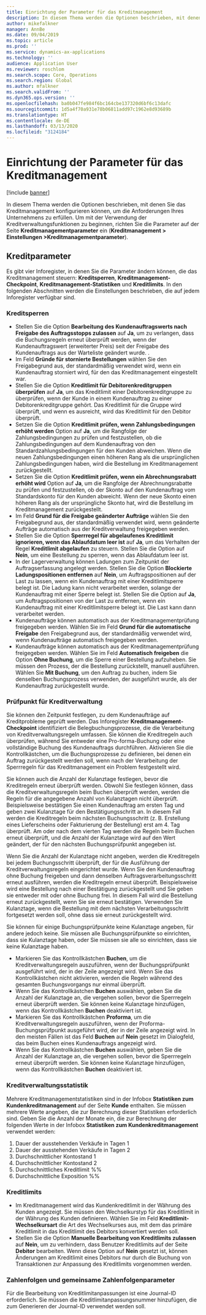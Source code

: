 ```yaml
---
title: Einrichtung der Parameter für das Kreditmanagement
description: In diesem Thema werden die Optionen beschrieben, mit denen Sie das Kreditmanagement konfigurieren können, um die Anforderungen Ihres Unternehmens zu erfüllen.
author: mikefalkner
manager: AnnBe
ms.date: 09/04/2019
ms.topic: article
ms.prod: ''
ms.service: dynamics-ax-applications
ms.technology: ''
audience: Application User
ms.reviewer: roschlom
ms.search.scope: Core, Operations
ms.search.region: Global
ms.author: mfalkner
ms.search.validFrom: ''
ms.dyn365.ops.version: ''
ms.openlocfilehash: ba0b047fe984f6bc164cbe137320d6bf6c13dafc
ms.sourcegitcommit: 1d5a4f70a931e78b06811add97c1962e8d93689b
ms.translationtype: HT
ms.contentlocale: de-DE
ms.lasthandoff: 03/13/2020
ms.locfileid: "3124184"
---
```

# <a name="credit-management-parameters-setup"></a>Einrichtung der Parameter für das Kreditmanagement

[!include [banner](../includes/banner.md)]

In diesem Thema werden die Optionen beschrieben, mit denen Sie das Kreditmanagement konfigurieren können, um die Anforderungen Ihres Unternehmens zu erfüllen. Um mit der Verwendung der Kreditverwaltungsfunktionen zu beginnen, richten Sie die Parameter auf der Seite **Kreditmanagementparameter** ein (**Kreditmanagement \> Einstellungen \>Kreditmanagementparameter**).

## <a name="credit-parameters"></a>Kreditparameter

Es gibt vier Inforegister, in denen Sie die Parameter ändern können, die das Kreditmanagement steuern: **Kreditsperren**, **Kreditmanagement-Checkpoint**, **Kreditmanagement-Statistiken** und **Kreditlimits**. In den folgenden Abschnitten werden die Einstellungen beschrieben, die auf jedem Inforegister verfügbar sind.

### <a name="credit-holds"></a>Kreditsperren

- Stellen Sie die Option **Bearbeitung des Kundenauftragswerts nach Freigabe des Auftragsstopps zulassen** auf **Ja**, um zu verlangen, dass die Buchungsregeln erneut überprüft werden, wenn der Kundenauftragswert (erweiterter Preis) seit der Freigabe des Kundenauftrags aus der Warteliste geändert wurde. .
- Im Feld **Gründe für stornierte Bestellungen** wählen Sie den Freigabegrund aus, der standardmäßig verwendet wird, wenn ein Kundenauftrag storniert wird, für den das Kreditmanagement eingestellt war.
- Stellen Sie die Option **Kreditlimit für Debitorenkreditgruppen überprüfen** auf **Ja**, um das Kreditlimit einer Debitorenkreditgruppe zu überprüfen, wenn der Kunde in einem Kundenauftrag zu einer Debitorenkreditgruppe gehört. Das Kreditlimit für die Gruppe wird überprüft, und wenn es ausreicht, wird das Kreditlimit für den Debitor überprüft.
- Setzen Sie die Option **Kreditlimit prüfen, wenn Zahlungsbedingungen erhöht werden** Option auf **Ja**, um die Rangfolge der Zahlungsbedingungen zu prüfen und festzustellen, ob die Zahlungsbedingungen auf dem Kundenauftrag von den Standardzahlungsbedingungen für den Kunden abweichen. Wenn die neuen Zahlungsbedingungen einen höheren Rang als die ursprünglichen Zahlungsbedingungen haben, wird die Bestellung im Kreditmanagement zurückgestellt.
- Setzen Sie die Option **Kreditlimit prüfen, wenn ein Abrechnungsrabatt erhöht wird** Option auf **Ja**, um die Rangfolge der Abrechnungsrabatte zu prüfen und festzustellen, ob der Skonto auf den Kundenauftrag vom Standardskonto für den Kunden abweicht. Wenn der neue Skonto einen höheren Rang als der ursprüngliche Skonto hat, wird die Bestellung im Kreditmanagement zurückgestellt.
- Im Feld **Grund für die Freigabe geänderter Aufträge** wählen Sie den Freigabegrund aus, der standardmäßig verwendet wird, wenn geänderte Aufträge automatisch aus der Kreditverwaltung freigegeben werden.
- Stellen Sie die Option **Sperrregel für abgelaufenes Kreditlimit ignorieren, wenn das Ablaufdatum leer ist** auf **Ja**, um das Verhalten der Regel **Kreditlimit abgelaufen** zu steuern. Stellen Sie die Option auf **Nein**, um eine Bestellung zu sperren, wenn das Ablaufdatum leer ist.
- In der Lagerverwaltung können Ladungen zum Zeitpunkt der Auftragserfassung angelegt werden. Stellen Sie die Option **Blockierte Ladungspositionen entfernen** auf **Nein**, um Auftragspositionen auf der Last zu lassen, wenn ein Kundenauftrag mit einer Kreditlimitsperre belegt ist. Die Ladung kann nicht verarbeitet werden, solange der Kundenauftrag mit einer Sperre belegt ist. Stellen Sie die Option auf **Ja**, um Auftragspositionen von der Last zu entfernen, wenn ein Kundenauftrag mit einer Kreditlimitsperre belegt ist. Die Last kann dann verarbeitet werden.
- Kundenaufträge können automatisch aus der Kreditmanagementprüfung freigegeben werden. Wählen Sie im Feld **Grund für die automatische Freigabe** den Freigabegrund aus, der standardmäßig verwendet wird, wenn Kundenaufträge automatisch freigegeben werden.
- Kundenaufträge können automatisch aus der Kreditmanagementprüfung freigegeben werden. Wählen Sie im Feld **Automatisch freigeben** die Option **Ohne Buchung**, um die Sperre einer Bestellung aufzuheben. Sie müssen den Prozess, der die Bestellung zurückstellt, manuell ausführen. Wählen Sie **Mit Buchung**, um den Auftrag zu buchen, indem Sie denselben Buchungsprozess verwenden, der ausgeführt wurde, als der Kundenauftrag zurückgestellt wurde.

### <a name="credit-management-checkpoint"></a>Prüfpunkt für Kreditverwaltung

Sie können den Zeitpunkt festlegen, zu dem Kundenaufträge auf Kreditprobleme geprüft werden. Das Inforegister **Kreditmanagement-Checkpoint** identifiziert die Belegbuchungsprozesse, die die Verarbeitung von Kreditverwaltungsregeln umfassen. Sie können die Kreditregeln auch überprüfen, während Sie entweder eine Pro-forma-Buchung oder eine vollständige Buchung des Kundenauftrags durchführen. Aktivieren Sie die Kontrollkästchen, um die Buchungsprozesse zu definieren, bei denen ein Auftrag zurückgestellt werden soll, wenn nach der Verarbeitung der Sperrregeln für das Kreditmanagement ein Problem festgestellt wird.

Sie können auch die Anzahl der Kulanztage festlegen, bevor die Kreditregeln erneut überprüft werden. Obwohl Sie festlegen können, dass die Kreditverwaltungsregeln beim Buchen überprüft werden, werden die Regeln für die angegebene Anzahl von Kulanztagen nicht überprüft. Beispielsweise bestätigen Sie einen Kundenauftrag am ersten Tag und geben zwei Kulanztage für den Bestätigungsschritt an. In diesem Fall werden die Kreditregeln beim nächsten Buchungsschritt (z. B. Erstellung eines Lieferscheins oder Fakturierung der Bestellung) erst am 4. Tag überprüft. Am oder nach dem vierten Tag werden die Regeln beim Buchen erneut überprüft, und die Anzahl der Kulanztage wird auf den Wert geändert, der für den nächsten Buchungsprüfpunkt angegeben ist.

Wenn Sie die Anzahl der Kulanztage nicht angeben, werden die Kreditregeln bei jedem Buchungsschritt überprüft, der für die Ausführung der Kreditverwaltungsregeln eingerichtet wurde. Wenn Sie den Kundenauftrag ohne Buchung freigeben und dann denselben Auftragsverarbeitungsschritt erneut ausführen, werden die Kreditregeln erneut überprüft. Beispielsweise wird eine Bestellung nach einer Bestätigung zurückgestellt und Sie geben sie entweder mit oder ohne Buchung frei. In diesem Fall wird die Bestellung erneut zurückgestellt, wenn Sie sie erneut bestätigen. Verwenden Sie Kulanztage, wenn die Bestellung mit dem nächsten Verarbeitungsschritt fortgesetzt werden soll, ohne dass sie erneut zurückgestellt wird.

Sie können für einige Buchungsprüfpunkte keine Kulanztage angeben, für andere jedoch keine. Sie müssen alle Buchungsprüfpunkte so einrichten, dass sie Kulanztage haben, oder Sie müssen sie alle so einrichten, dass sie keine Kulanztage haben.

- Markieren Sie das Kontrollkästchen **Buchen**, um die Kreditverwaltungsregeln auszuführen, wenn der Buchungsprüfpunkt ausgeführt wird, der in der Zeile angezeigt wird. Wenn Sie das Kontrollkästchen nicht aktivieren, werden die Regeln während des gesamten Buchungsvorgangs nur einmal überprüft.
- Wenn Sie das Kontrollkästchen **Buchen** auswählen, geben Sie die Anzahl der Kulanztage an, die vergehen sollen, bevor die Sperrregeln erneut überprüft werden. Sie können keine Kulanztage hinzufügen, wenn das Kontrollkästchen **Buchen** deaktiviert ist.
- Markieren Sie das Kontrollkästchen **Proforma**, um die Kreditverwaltungsregeln auszuführen, wenn der Proforma-Buchungsprüfpunkt ausgeführt wird, der in der Zeile angezeigt wird. In den meisten Fällen ist das Feld **Buchen** auf **Nein** gesetzt im Dialogfeld, das beim Buchen eines Kundenauftrags angezeigt wird.
- Wenn Sie das Kontrollkästchen **Buchen** auswählen, geben Sie die Anzahl der Kulanztage an, die vergehen sollen, bevor die Sperrregeln erneut überprüft werden. Sie können keine Kulanztage hinzufügen, wenn das Kontrollkästchen **Buchen** deaktiviert ist.

### <a name="credit-management-statistics"></a>Kreditverwaltungsstatistik

Mehrere Kreditmanagementstatistiken sind in der Infobox **Statistiken zum Kundenkreditmanagement** auf der Seite **Kunde** enthalten. Sie müssen mehrere Werte angeben, die zur Berechnung dieser Statistiken erforderlich sind. Geben Sie die Anzahl der Monate ein, die zur Berechnung der folgenden Werte in der Infobox **Statistiken zum Kundenkreditmanagement** verwendet werden:

1. Dauer der ausstehenden Verkäufe in Tagen 1
2. Dauer der ausstehenden Verkäufe in Tagen 2
3. Durchschnittlicher Kontostand 1
4. Durchschnittlicher Kontostand 2
5. Durchschnittliches Kreditlimit %%
6. Durchschnittliche Exposition %%

### <a name="credit-limits"></a>Kreditlimits

- Im Kreditmanagement wird das Kundenkreditlimit in der Währung des Kunden angezeigt. Sie müssen den Wechselkurstyp für das Kreditlimit in der Währung des Kunden definieren. Wählen Sie im Feld **Kreditlimit-Wechselkursart** die Art des Wechselkurses aus, mit dem das primäre Kreditlimit in das Kreditlimit des Debitors konvertiert werden soll.
- Stellen Sie die Option **Manuelle Bearbeitung von Kreditlimits zulassen** auf **Nein**, um zu verhindern, dass Benutzer Kreditlimits auf der Seite **Debitor** bearbeiten. Wenn diese Option auf **Nein** gesetzt ist, können Änderungen am Kreditlimit eines Debitors nur durch die Buchung von Transaktionen zur Anpassung des Kreditlimits vorgenommen werden.

### <a name="number-sequences-and-shared-number-sequence-parameters"></a>Zahlenfolgen und gemeinsame Zahlenfolgenparameter

Für die Bearbeitung von Kreditlimitanpassungen ist eine Journal-ID erforderlich. Sie müssen die Kreditlimitanpassungsnummer hinzufügen, die zum Generieren der Journal-ID verwendet werden soll.
